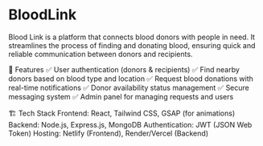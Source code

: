 # BloodLink
Blood Link is a platform that connects blood donors with people in need. It streamlines the process of finding and donating blood, ensuring quick and reliable communication between donors and recipients.

🎯 Features
✅ User authentication (donors & recipients)
✅ Find nearby donors based on blood type and location
✅ Request blood donations with real-time notifications
✅ Donor availability status management
✅ Secure messaging system
✅ Admin panel for managing requests and users

🏗️ Tech Stack
Frontend: React, Tailwind CSS, GSAP (for animations)
Backend: Node.js, Express.js, MongoDB
Authentication: JWT (JSON Web Token)
Hosting: Netlify (Frontend), Render/Vercel (Backend)
